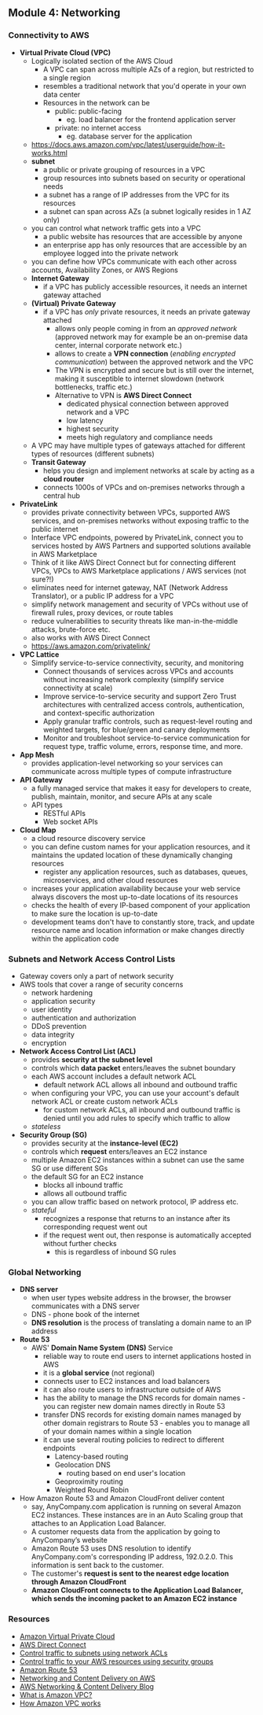 ## Module 4: Networking

### Connectivity to AWS
- __Virtual Private Cloud (VPC)__
    - Logically isolated section of the AWS Cloud
        - A VPC can span across multiple AZs of a region, but restricted to a single region
        - resembles a traditional network that you'd operate in your own data center
        - Resources in the network can be
            - public: public-facing
                - eg. load balancer for the frontend application server
            - private: no internet access
                - eg. database server for the application
    - https://docs.aws.amazon.com/vpc/latest/userguide/how-it-works.html
    - __subnet__
        - a public or private grouping of resources in a VPC
        - group resources into subnets based on security or operational needs
        - a subnet has a range of IP addresses from the VPC for its resources
        - a subnet can span across AZs (a subnet logically resides in 1 AZ only)
    - you can control what network traffic gets into a VPC
        - a public website has resources that are accessible by anyone
        - an enterprise app has only resources that are accessible by an employee logged into the private network
    - you can define how VPCs communicate with each other across accounts, Availability Zones, or AWS Regions
    - __Internet Gateway__
        - if a VPC has publicly accessible resources, it needs an internet gateway attached
    - __(Virtual) Private Gateway__
        - if a VPC has _only_ private resources, it needs an private gateway attached
            - allows only people coming in from an _approved network_ (approved network may for example be an on-premise data center, internal corporate network etc.)
            - allows to create a __VPN connection__ (_enabling encrypted communication_) between the approved network and the VPC
            - The VPN is encrypted and secure but is still over the internet, making it susceptible to internet slowdown (network bottlenecks, traffic etc.)
            - Alternative to VPN is __AWS Direct Connect__
                - dedicated physical connection between approved network and a VPC
                - low latency
                - highest security
                - meets high regulatory and compliance needs
    - A VPC may have multiple types of gateways attached for different types of resources (different subnets)
    - __Transit Gateway__
        - helps you design and implement networks at scale by acting as a __cloud router__
        - connects 1000s of VPCs and on-premises networks through a central hub
- __PrivateLink__
    - provides private connectivity between VPCs, supported AWS services, and on-premises networks without exposing traffic to the public internet
    - Interface VPC endpoints, powered by PrivateLink, connect you to services hosted by AWS Partners and supported solutions available in AWS Marketplace
    - Think of it like AWS Direct Connect but for connecting different VPCs, VPCs to AWS Marketplace applications / AWS services (not sure?!)
    - eliminates need for internet gateway, NAT (Network Address Translator), or a public IP address for a VPC
    - simplify network management and security of VPCs without use of firewall rules, proxy devices, or route tables
    - reduce vulnerabilities to security threats like man-in-the-middle attacks, brute-force etc.
    - also works with AWS Direct Connect
    - https://aws.amazon.com/privatelink/
- __VPC Lattice__
    - Simplify service-to-service connectivity, security, and monitoring
        - Connect thousands of services across VPCs and accounts without increasing network complexity (simplify service connectivity at scale)
        - Improve service-to-service security and support Zero Trust architectures with centralized access controls, authentication, and context-specific authorization
        - Apply granular traffic controls, such as request-level routing and weighted targets, for blue/green and canary deployments
        - Monitor and troubleshoot service-to-service communication for request type, traffic volume, errors, response time, and more.
- __App Mesh__
    - provides application-level networking so your services can communicate across multiple types of compute infrastructure
- __API Gateway__
    - a fully managed service that makes it easy for developers to create, publish, maintain, monitor, and secure APIs at any scale
    - API types
        - RESTful APIs
        - Web socket APIs
- __Cloud Map__
    - a cloud resource discovery service
    - you can define custom names for your application resources, and it maintains the updated location of these dynamically changing resources
        - register any application resources, such as databases, queues, microservices, and other cloud resources
    - increases your application availability because your web service always discovers the most up-to-date locations of its resources
    - checks the health of every IP-based component of your application to make sure the location is up-to-date
    - development teams don't have to constantly store, track, and update resource name and location information or make changes directly within the application code

### Subnets and Network Access Control Lists
- Gateway covers only a part of network security
- AWS tools that cover a range of security concerns
    - network hardening
    - application security
    - user identity
    - authentication and authorization
    - DDoS prevention
    - data integrity
    - encryption
- __Network Access Control List (ACL)__
    - provides __security at the subnet level__
    - controls which __data packet__ enters/leaves the subnet boundary
    - each AWS account includes a default network ACL
        - default network ACL allows all inbound and outbound traffic
    - when configuring your VPC, you can use your account's default network ACL or create custom network ACLs
        - for custom network ACLs, all inbound and outbound traffic is denied until you add rules to specify which traffic to allow
    - _stateless_
- __Security Group (SG)__
    - provides security at the __instance-level (EC2)__
    - controls which __request__ enters/leaves an EC2 instance
    - multiple Amazon EC2 instances within a subnet can use the same SG or use different SGs
    - the default SG for an EC2 instance
        - blocks all inbound traffic
        - allows all outbound traffic
    - you can allow traffic based on network protocol, IP address etc.
    - _stateful_
        - recognizes a response that returns to an instance after its corresponding request went out
        - if the request went out, then response is automatically accepted without further checks
            - this is regardless of inbound SG rules

### Global Networking
- __DNS server__
    - when user types website address in the browser, the browser communicates with a DNS server
    - DNS - phone book of the internet
    - __DNS resolution__ is the process of translating a domain name to an IP address
- __Route 53__
    - AWS' __Domain Name System (DNS)__ Service
        - reliable way to route end users to internet applications hosted in AWS
        - it is a __global service__ (not regional)
        - connects user to EC2 instances and load balancers
        - it can also route users to infrastructure outside of AWS
        - has the ability to manage the DNS records for domain names - you can register new domain names directly in Route 53
        - transfer DNS records for existing domain names managed by other domain registrars to Route 53 - enables you to manage all of your domain names within a single location
        - it can use several routing policies to redirect to different endpoints
            - Latency-based routing
            - Geolocation DNS
                - routing based on end user's location
            - Geoproximity routing
            - Weighted Round Robin
- How Amazon Route 53 and Amazon CloudFront deliver content
    - say, AnyCompany.com application is running on several Amazon EC2 instances. These instances are in an Auto Scaling group that attaches to an Application Load Balancer.
    - A customer requests data from the application by going to AnyCompany’s website
    - Amazon Route 53 uses DNS resolution to identify AnyCompany.com's corresponding IP address, 192.0.2.0. This information is sent back to the customer.
    - The customer's __request is sent to the nearest edge location through Amazon CloudFront__
    - __Amazon CloudFront connects to the Application Load Balancer, which sends the incoming packet to an Amazon EC2 instance__

### Resources
- [Amazon Virtual Private Cloud](https://aws.amazon.com/vpc/)
- [AWS Direct Connect](https://aws.amazon.com/directconnect/)
- [Control traffic to subnets using network ACLs](https://docs.aws.amazon.com/vpc/latest/userguide/vpc-network-acls.html)
- [Control traffic to your AWS resources using security groups](https://docs.aws.amazon.com/vpc/latest/userguide/vpc-security-groups.html)
- [Amazon Route 53](https://aws.amazon.com/route53/)
- [Networking and Content Delivery on AWS](https://aws.amazon.com/products/networking/)
- [AWS Networking & Content Delivery Blog](https://aws.amazon.com/blogs/networking-and-content-delivery/)
- [What is Amazon VPC?](https://docs.aws.amazon.com/vpc/latest/userguide/what-is-amazon-vpc.html)
- [How Amazon VPC works](https://docs.aws.amazon.com/vpc/latest/userguide/how-it-works.html)